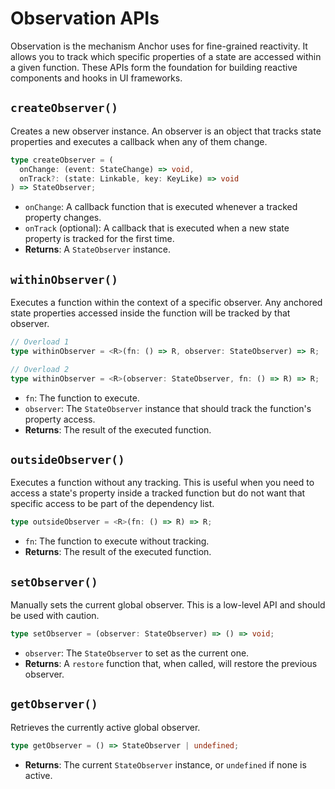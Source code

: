 # Observation APIs

Observation is the mechanism Anchor uses for fine-grained reactivity. It allows you to track which specific properties of a state are accessed within a given function. These APIs form the foundation for building reactive components and hooks in UI frameworks.

## `createObserver()`

Creates a new observer instance. An observer is an object that tracks state properties and executes a callback when any of them change.

```typescript
type createObserver = (
  onChange: (event: StateChange) => void,
  onTrack?: (state: Linkable, key: KeyLike) => void
) => StateObserver;
```

- `onChange`: A callback function that is executed whenever a tracked property changes.
- `onTrack` (optional): A callback that is executed when a new state property is tracked for the first time.
- **Returns**: A `StateObserver` instance.

## `withinObserver()`

Executes a function within the context of a specific observer. Any anchored state properties accessed inside the function will be tracked by that observer.

```typescript
// Overload 1
type withinObserver = <R>(fn: () => R, observer: StateObserver) => R;

// Overload 2
type withinObserver = <R>(observer: StateObserver, fn: () => R) => R;
```

- `fn`: The function to execute.
- `observer`: The `StateObserver` instance that should track the function's property access.
- **Returns**: The result of the executed function.

## `outsideObserver()`

Executes a function without any tracking. This is useful when you need to access a state's property inside a tracked function but do not want that specific access to be part of the dependency list.

```typescript
type outsideObserver = <R>(fn: () => R) => R;
```

- `fn`: The function to execute without tracking.
- **Returns**: The result of the executed function.

## `setObserver()`

Manually sets the current global observer. This is a low-level API and should be used with caution.

```typescript
type setObserver = (observer: StateObserver) => () => void;
```

- `observer`: The `StateObserver` to set as the current one.
- **Returns**: A `restore` function that, when called, will restore the previous observer.

## `getObserver()`

Retrieves the currently active global observer.

```typescript
type getObserver = () => StateObserver | undefined;
```

- **Returns**: The current `StateObserver` instance, or `undefined` if none is active.
